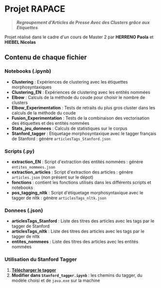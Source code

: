 # Projet RAPACE
> ***Regroupement d'Articles de Presse Avec des Clusters grâce aux Etiquettes***

Projet réalisé dans le cadre d'un cours de Master 2 par **HERRENO Paola** et **HIEBEL Nicolas**

## Contenu de chaque fichier

### Notebooks (.ipynb)

- **Clustering** : Expériences de clustering avec les étiquettes morphosyntaxiques
- **Clustering_EN** : Expériences de clustering avec les entités nommées
- **Elbow** : Calculs de la méthode du coude pour choisir le nombre de clusters 
- **Elbow_Experimentation** : Tests de retraits du plus gros cluster dans les calculs de la méthode du coude
- **Fusion_Experimentation** : Tests de la combinaison des vectorisation des étiquettes et des entités nommées
- **Stats_jeu_donnees** : Calculs de statistiques sur le corpus
- **Stanford_tagger** : Etiquetage morphosyntaxique avec le tagger français de Stanford : génère `articlesTags_Stanford.json`

### Scripts (.py)

- **extraction_EN** : Script d'extraction des entités nommées : génère `entites_nommees.json`
- **extraction_articles** : Script d'extraction des articles : génère `articles.json` (non présent sur le dépot)
- **fonctions** : contient les fonctions utilisés dans les différents scripts et notebooks
- **pos_tagging_nltk** : Script d'étiquetage morphosyntaxique avec le tagger de nltk : génère `articlesTags_nltk.json`

### Donnees (.json)

- **articlesTags_Stanford** : Liste des titres des articles avec les tags par le tagger de Stanford
- **articlesTags_nltk** : Liste des titres des articles avec les tags par le tagger de nltk
- **entites_nommees** : Liste des titres des articles avec les entités nommées

### Utilisation du Stanford Tagger

1. [**Télécharger le tagger**](https://nlp.stanford.edu/software/tagger.shtml#Download)
2. **Modifier dans `Stanford_tagger.ipynb`** : les chemins du tagger, du modèle choisi et de `java.exe` sur la machine
